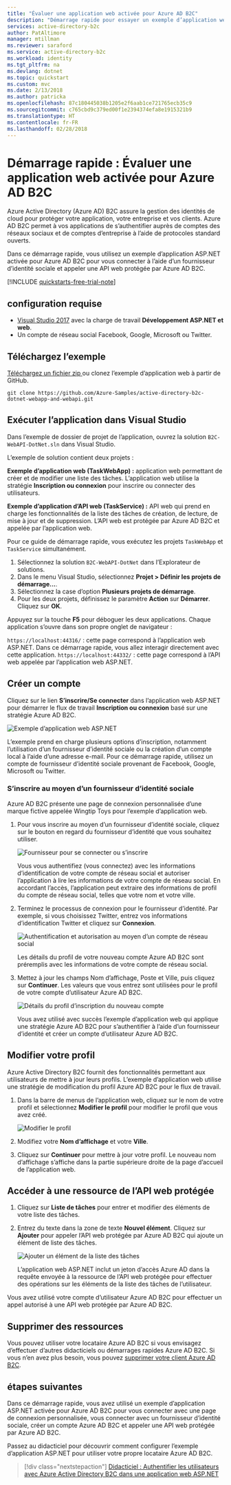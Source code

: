 ```yaml
---
title: "Évaluer une application web activée pour Azure AD B2C"
description: "Démarrage rapide pour essayer un exemple d’application web ASP.NET qui utilise Azure Active Directory B2C pour fournir une connexion utilisateur."
services: active-directory-b2c
author: PatAltimore
manager: mtillman
ms.reviewer: saraford
ms.service: active-directory-b2c
ms.workload: identity
ms.tgt_pltfrm: na
ms.devlang: dotnet
ms.topic: quickstart
ms.custom: mvc
ms.date: 2/13/2018
ms.author: patricka
ms.openlocfilehash: 87c180445038b1205e2f6aab1ce721765ecb35c9
ms.sourcegitcommit: c765cbd9c379ed00f1e2394374efa8e1915321b9
ms.translationtype: HT
ms.contentlocale: fr-FR
ms.lasthandoff: 02/28/2018
---
```

# <a name="quickstart-test-drive-an-azure-ad-b2c-enabled-web-app"></a>Démarrage rapide : Évaluer une application web activée pour Azure AD B2C

Azure Active Directory (Azure AD) B2C assure la gestion des identités de cloud pour protéger votre application, votre entreprise et vos clients. Azure AD B2C permet à vos applications de s’authentifier auprès de comptes des réseaux sociaux et de comptes d’entreprise à l’aide de protocoles standard ouverts.

Dans ce démarrage rapide, vous utilisez un exemple d’application ASP.NET activée pour Azure AD B2C pour vous connecter à l’aide d’un fournisseur d’identité sociale et appeler une API web protégée par Azure AD B2C.

[!INCLUDE [quickstarts-free-trial-note](../../includes/quickstarts-free-trial-note.md)]

## <a name="prerequisites"></a>configuration requise

* [Visual Studio 2017](https://www.visualstudio.com/downloads/) avec la charge de travail **Développement ASP.NET et web**. 
* Un compte de réseau social Facebook, Google, Microsoft ou Twitter.

## <a name="download-the-sample"></a>Téléchargez l’exemple

[Téléchargez un fichier zip ](https://github.com/Azure-Samples/active-directory-b2c-dotnet-webapp-and-webapi/archive/master.zip) ou clonez l’exemple d’application web à partir de GitHub.

```
git clone https://github.com/Azure-Samples/active-directory-b2c-dotnet-webapp-and-webapi.git
```

## <a name="run-the-app-in-visual-studio"></a>Exécuter l’application dans Visual Studio

Dans l’exemple de dossier de projet de l’application, ouvrez la solution `B2C-WebAPI-DotNet.sln` dans Visual Studio.

L’exemple de solution contient deux projets :

**Exemple d’application web (TaskWebApp) :** application web permettant de créer et de modifier une liste des tâches. L’application web utilise la stratégie **Inscription ou connexion** pour inscrire ou connecter des utilisateurs.

**Exemple d’application d’API web (TaskService) :** API web qui prend en charge les fonctionnalités de la liste des tâches de création, de lecture, de mise à jour et de suppression. L’API web est protégée par Azure AD B2C et appelée par l’application web.

Pour ce guide de démarrage rapide, vous exécutez les projets `TaskWebApp` et `TaskService` simultanément. 

1. Sélectionnez la solution `B2C-WebAPI-DotNet` dans l’Explorateur de solutions.
2. Dans le menu Visual Studio, sélectionnez **Projet > Définir les projets de démarrage...**. 
3. Sélectionnez la case d’option **Plusieurs projets de démarrage**.
4. Pour les deux projets, définissez le paramètre **Action** sur **Démarrer**. Cliquez sur **OK**.

Appuyez sur la touche **F5** pour déboguer les deux applications. Chaque application s’ouvre dans son propre onglet de navigateur :

`https://localhost:44316/` : cette page correspond à l’application web ASP.NET. Dans ce démarrage rapide, vous allez interagir directement avec cette application.
`https://localhost:44332/` : cette page correspond à l’API web appelée par l’application web ASP.NET.

## <a name="create-an-account"></a>Créer un compte

Cliquez sur le lien **S’inscrire/Se connecter** dans l’application web ASP.NET pour démarrer le flux de travail **Inscription ou connexion** basé sur une stratégie Azure AD B2C.

![Exemple d’application web ASP.NET](media/active-directory-b2c-quickstarts-web-app/web-app-sign-in.png)

L’exemple prend en charge plusieurs options d’inscription, notamment l’utilisation d’un fournisseur d’identité sociale ou la création d’un compte local à l’aide d’une adresse e-mail. Pour ce démarrage rapide, utilisez un compte de fournisseur d’identité sociale provenant de Facebook, Google, Microsoft ou Twitter. 

### <a name="sign-up-using-a-social-identity-provider"></a>S’inscrire au moyen d’un fournisseur d’identité sociale

Azure AD B2C présente une page de connexion personnalisée d’une marque fictive appelée Wingtip Toys pour l’exemple d’application web. 

1. Pour vous inscrire au moyen d’un fournisseur d’identité sociale, cliquez sur le bouton en regard du fournisseur d’identité que vous souhaitez utiliser.

    ![Fournisseur pour se connecter ou s’inscrire](media/active-directory-b2c-quickstarts-web-app/sign-in-or-sign-up-web.png)

    Vous vous authentifiez (vous connectez) avec les informations d’identification de votre compte de réseau social et autoriser l’application à lire les informations de votre compte de réseau social. En accordant l’accès, l’application peut extraire des informations de profil du compte de réseau social, telles que votre nom et votre ville. 

2. Terminez le processus de connexion pour le fournisseur d’identité. Par exemple, si vous choisissez Twitter, entrez vos informations d’identification Twitter et cliquez sur **Connexion**.

    ![Authentification et autorisation au moyen d’un compte de réseau social](media/active-directory-b2c-quickstarts-web-app/twitter-authenticate-authorize-web.png)

    Les détails du profil de votre nouveau compte Azure AD B2C sont préremplis avec les informations de votre compte de réseau social.

3. Mettez à jour les champs Nom d’affichage, Poste et Ville, puis cliquez sur **Continuer**.  Les valeurs que vous entrez sont utilisées pour le profil de votre compte d’utilisateur Azure AD B2C.

    ![Détails du profil d’inscription du nouveau compte](media/active-directory-b2c-quickstarts-web-app/new-account-sign-up-profile-details-web.png)

    Vous avez utilisé avec succès l’exemple d’application web qui applique une stratégie Azure AD B2C pour s’authentifier à l’aide d’un fournisseur d’identité et créer un compte d’utilisateur Azure AD B2C. 

## <a name="edit-your-profile"></a>Modifier votre profil

Azure Active Directory B2C fournit des fonctionnalités permettant aux utilisateurs de mettre à jour leurs profils. L’exemple d’application web utilise une stratégie de modification du profil Azure AD B2C pour le flux de travail. 

1. Dans la barre de menus de l’application web, cliquez sur le nom de votre profil et sélectionnez **Modifier le profil** pour modifier le profil que vous avez créé.

    ![Modifier le profil](media/active-directory-b2c-quickstarts-web-app/edit-profile-web.png)

2. Modifiez votre **Nom d’affichage** et votre **Ville**.  
3. Cliquez sur **Continuer** pour mettre à jour votre profil. Le nouveau nom d’affichage s’affiche dans la partie supérieure droite de la page d’accueil de l’application web.

## <a name="access-a-protected-web-api-resource"></a>Accéder à une ressource de l’API web protégée

1. Cliquez sur **Liste de tâches** pour entrer et modifier des éléments de votre liste des tâches. 

2. Entrez du texte dans la zone de texte **Nouvel élément**. Cliquez sur **Ajouter** pour appeler l’API web protégée par Azure AD B2C qui ajoute un élément de liste des tâches.

    ![Ajouter un élément de la liste des tâches](media/active-directory-b2c-quickstarts-web-app/add-todo-item-web.png)

    L’application web ASP.NET inclut un jeton d’accès Azure AD dans la requête envoyée à la ressource de l’API web protégée pour effectuer des opérations sur les éléments de la liste des tâches de l’utilisateur.

Vous avez utilisé votre compte d’utilisateur Azure AD B2C pour effectuer un appel autorisé à une API web protégée par Azure AD B2C.

## <a name="clean-up-resources"></a>Supprimer des ressources

Vous pouvez utiliser votre locataire Azure AD B2C si vous envisagez d’effectuer d’autres didacticiels ou démarrages rapides Azure AD B2C. Si vous n’en avez plus besoin, vous pouvez [supprimer votre client Azure AD B2C](active-directory-b2c-faqs.md#how-do-i-delete-my-azure-ad-b2c-tenant).

## <a name="next-steps"></a>étapes suivantes

Dans ce démarrage rapide, vous avez utilisé un exemple d’application ASP.NET activée pour Azure AD B2C pour vous connecter avec une page de connexion personnalisée, vous connecter avec un fournisseur d’identité sociale, créer un compte Azure AD B2C et appeler une API web protégée par Azure AD B2C. 

Passez au didacticiel pour découvrir comment configurer l’exemple d’application ASP.NET pour utiliser votre propre locataire Azure AD B2C.

> [!div class="nextstepaction"]
> [Didacticiel : Authentifier les utilisateurs avec Azure Active Directory B2C dans une application web ASP.NET](active-directory-b2c-tutorials-web-app.md)